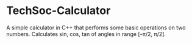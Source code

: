# TechSoc-Calculator

A simple calculator in C++ that performs some basic operations on two numbers. 
Calculates sin, cos, tan of angles in range [-π/2, π/2].
